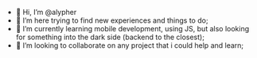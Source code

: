 - 👋 Hi, I’m @alypher
- 👀 I’m here trying to find new experiences and things to do;
- 🌱 I’m currently learning mobile development, using JS, but also looking for something into the dark side (backend to the closest);
- 💞️ I’m looking to collaborate on any project that i could help and learn;
